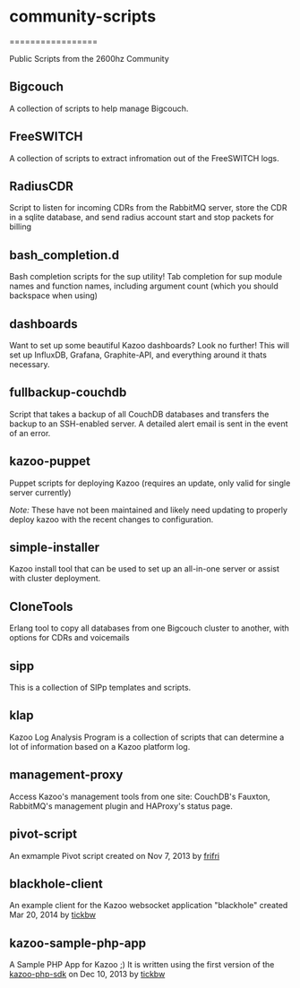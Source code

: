 # community-scripts
=================

Public Scripts from the 2600hz Community

## Bigcouch

A collection of scripts to help manage Bigcouch.

## FreeSWITCH

A collection of scripts to extract infromation out of the FreeSWITCH logs.

## RadiusCDR

Script to listen for incoming CDRs from the RabbitMQ server, store the CDR in a sqlite database, and send radius account start and stop packets for billing

## bash_completion.d

Bash completion scripts for the sup utility! Tab completion for sup module names and function names, including argument count (which you should backspace when using)

## dashboards
Want to set up some beautiful Kazoo dashboards? Look no further! This will set up InfluxDB, Grafana, Graphite-API, and everything around it thats necessary.

## fullbackup-couchdb

Script that takes a backup of all CouchDB databases and transfers the backup to an SSH-enabled server. 
A detailed alert email is sent in the event of an error.

## kazoo-puppet

Puppet scripts for deploying Kazoo (requires an update, only valid for single server currently)

_Note:_ These have not been maintained and likely need updating to properly deploy kazoo with the recent changes to configuration.

## simple-installer

Kazoo install tool that can be used to set up an all-in-one server or assist with cluster deployment.

## CloneTools

Erlang tool to copy all databases from one Bigcouch cluster to another, with options for CDRs and voicemails

## sipp

This is a collection of SIPp templates and scripts.

## klap

Kazoo Log Analysis Program is a collection of scripts that can determine a lot of information based on a Kazoo platform log.

## management-proxy

Access Kazoo's management tools from one site: CouchDB's Fauxton, RabbitMQ's management plugin and HAProxy's status 
page.

## pivot-script
An exmample Pivot script created on Nov 7, 2013 by [frifri](https://github.com/frifri)

## blackhole-client

An example client for the Kazoo websocket application "blackhole" created Mar 20, 2014 by [tickbw](https://github.com/tickbw)

## kazoo-sample-php-app

A Sample PHP App for Kazoo ;)  It is written using the first version of the [kazoo-php-sdk](https://github.com/2600hz/kazoo-php-sdk) on Dec 10, 2013 by [tickbw](https://github.com/tickbw)
